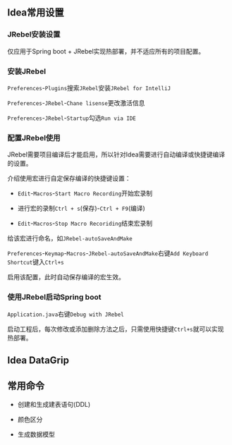## Idea常用设置

### JRebel安装设置

仅应用于Spring boot + JRebel实现热部署，并不适应所有的项目配置。

### 安装JRebel

`Preferences`-`Plugins`搜索`JRebel`安装`JRebel for IntelliJ`

`Preferences`-`JRebel`-`Chane lisense`更改激活信息

`Preferences`-`JRebel`-`Startup`勾选`Run via IDE`

### 配置JRebel使用

JRebel需要项目编译后才能启用，所以针对Idea需要进行自动编译或快捷键编译的设置。

介绍使用宏进行自定保存编译的快捷键设置：

* `Edit`-`Macros`-`Start Macro Recording`开始宏录制

* 进行宏的录制`Ctrl + s`(保存)-`Ctrl + F9`(编译)

* `Edit`-`Macros`-`Stop Macro Recoriding`结束宏录制

给该宏进行命名，如`JRebel-autoSaveAndMake`

`Preferences`-`Keymap`-`Macros`-`JRebel-autoSaveAndMake`右键`Add Keyboard Shortcut`键入`Ctrl+s`

启用该配置，此时自动保存编译的宏生效。

### 使用JRebel启动Spring boot

`Application.java`右键`Debug with JRebel`

启动工程后，每次修改或添加删除方法之后，只需使用快捷键`Ctrl+s`就可以实现热部署。

## Idea DataGrip

## 常用命令


* 创建和生成建表语句(DDL)

* 颜色区分

* 生成数据模型



